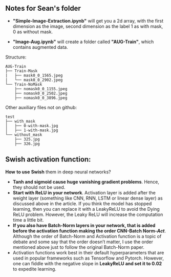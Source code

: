 ## Notes for Sean's folder

- **"Simple-Image-Extraction.ipynb"** will get you a 2d array, with the first dimension as the image, 
  second dimension as the label 1 as with mask, 0 as without mask.

- **"Image-Aug.ipynb"** will create a folder called **"AUG-Train"**, which contains augmented data.


Structure:

```AUG-Train
AUG-Train
├── Train-Mask
|   ├── mask0_0_1565.jpeg
|   └── mask0_0_2902.jpeg
└── Train-NoMask
    ├── nomask0_0_1155.jpeg
    ├── nomask0_0_2502.jpeg
    ├── nomask0_0_3896.jpeg
```

Other auxiliary files not on github:

```
test
├── with_mask
│   ├── 0-with-mask.jpg
│   ├── 1-with-mask.jpg
└── without_mask
    ├── 325.jpg
    ├── 326.jpg

```
## Swish activation function:

**How** **to use** **Swish** them in deep neural networks?

- **Tanh and sigmoid cause huge vanishing gradient problems**. Hence, they should not be used.
- **Start with ReLU in your network**. Activation layer is added after the weight layer (something like CNN, RNN, LSTM or linear dense layer) as discussed above in the article. If you think the model has stopped learning, then you can replace it with a LeakyReLU to avoid the Dying ReLU problem. However, the Leaky ReLU will increase the computation time a little bit.
- **If you also have Batch-Norm layers in your network, that is added before the activation function making the order CNN-Batch Norm-*Act***. Although the order of Batch-Norm and Activation function is a topic of debate and some say that the order doesn’t matter, I use the order mentioned above just to follow the original Batch-Norm paper.
- Activation functions work best in their default hyperparameters that are used in popular frameworks such as Tensorflow and Pytorch. However, one can fiddle with the negative slope in **LeakyReLU and set it to 0.02** to expedite learning.

